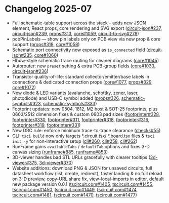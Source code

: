 # Changelog 2025-07

- Full schematic-table support across the stack – adds new JSON element, React props, core rendering and SVG export ([circuit-json#237](https://github.com/tscircuit/circuit-json/pull/237), [circuit-json#239](https://github.com/tscircuit/circuit-json/pull/239), [props#313](https://github.com/tscircuit/props/pull/313), [core#1059](https://github.com/tscircuit/core/pull/1059), [circuit-to-svg#278](https://github.com/tscircuit/circuit-to-svg/pull/278))
- pcbPinLabels ― show pin labels only on PCB view via new prop & core support ([props#318](https://github.com/tscircuit/props/pull/318), [core#1058](https://github.com/tscircuit/core/pull/1058))
- Schematic port connectivity now exposed as `is_connected` field ([circuit-json#235](https://github.com/tscircuit/circuit-json/pull/235), [core#1060](https://github.com/tscircuit/core/pull/1060))
- Elbow-style schematic trace routing for cleaner diagrams ([core#1045](https://github.com/tscircuit/core/pull/1045))
- Autorouter: new `preset` setting & extra PCB-group fields ([core#1033](https://github.com/tscircuit/core/pull/1033), [circuit-json#236](https://github.com/tscircuit/circuit-json/pull/236))
- Transistor quality-of-life: standard collector/emitter/base labels in connections & dedicated connection props ([core#1077](https://github.com/tscircuit/core/pull/1077), [props#329](https://github.com/tscircuit/props/pull/329), [core#1072](https://github.com/tscircuit/core/pull/1072))
- New diode & LED variants (avalanche, schottky, zener, laser, photodiode) and USB-C symbol added ([props#326](https://github.com/tscircuit/props/pull/326), [schematic-symbols#323](https://github.com/tscircuit/schematic-symbols/pull/323), [schematic-symbols#333](https://github.com/tscircuit/schematic-symbols/pull/333))
- Footprint updates: new 0504, 1812, M2 host & SOT-25 footprints, plus 0603/2512 dimension fixes & custom 0603 pad sizes ([footprinter#328](https://github.com/tscircuit/footprinter/pull/328), [footprinter#330](https://github.com/tscircuit/footprinter/pull/330), [footprinter#311](https://github.com/tscircuit/footprinter/pull/311), [footprinter#318](https://github.com/tscircuit/footprinter/pull/318), [footprinter#316](https://github.com/tscircuit/footprinter/pull/316), [footprinter#319](https://github.com/tscircuit/footprinter/pull/319), [footprinter#331](https://github.com/tscircuit/footprinter/pull/331))
- New DRC rule: enforce minimum trace-to-trace clearance ([checks#55](https://github.com/tscircuit/checks/pull/55))
- CLI: `tsci build` now only targets *.circuit.tsx/ *.board.tsx files & `tsci init -y` for non-interactive setup ([cli#260](https://github.com/tscircuit/cli/pull/260), [cli#258](https://github.com/tscircuit/cli/pull/258), [cli#262](https://github.com/tscircuit/cli/pull/262))
- RunFrame gains `availableTabs` / `defaultTab` options and fixes 3-D canvas sizing ([runframe#885](https://github.com/tscircuit/runframe/pull/885), [runframe#853](https://github.com/tscircuit/runframe/pull/853))
- 3D-viewer handles bad STL URLs gracefully with clearer tooltips ([3d-viewer#375](https://github.com/tscircuit/3d-viewer/pull/375), [3d-viewer#370](https://github.com/tscircuit/3d-viewer/pull/370))
- Website additions: download PNG & JSON for unsaved circuits, full datasheet workflow (list, create, redirect), faster landing & no full reload on 3-D preview, copy-URL share fix, view-local-imports in editor, default new package version 0.0.1 ([tscircuit.com#1405](https://github.com/tscircuit/tscircuit.com/pull/1405), [tscircuit.com#1455](https://github.com/tscircuit/tscircuit.com/pull/1455), [tscircuit.com#1450](https://github.com/tscircuit/tscircuit.com/pull/1450), [tscircuit.com#1449](https://github.com/tscircuit/tscircuit.com/pull/1449), [tscircuit.com#1474](https://github.com/tscircuit/tscircuit.com/pull/1474), [tscircuit.com#1481](https://github.com/tscircuit/tscircuit.com/pull/1481), [tscircuit.com#1470](https://github.com/tscircuit/tscircuit.com/pull/1470), [tscircuit.com#1477](https://github.com/tscircuit/tscircuit.com/pull/1477))
